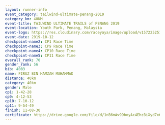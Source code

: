 ```yaml
---
layout: runner-info 
event_category: tailwind-ultimate-penang-2019 
category_km: 40KM 
event-title: TAILWIND ULTIMATE TRAILS of PENANG 2019 
event-location: Youth Park, Penang, Malaysia 
event-logo: https://res.cloudinary.com/raceyaya/image/upload/v1572252513/logo/utop-2019_h9tzys.jpg 
event-date: 2019-10-12 
checkpoint-name2: CP1 Race Time 
checkpoint-name3: CP9 Race Time 
checkpoint-name4: CP10 Race Time 
checkpoint-name5: CP11 Race Time 
overall_rank: 70
gender_rank: 56
bib: 4083
name: FIRUZ BIN HAMZAH MUHAMMAD
distance: 40km
category: 40km
gender: Male
cp1: 1-42-28
cp9: 4-12-53
cp10: 7-10-12
cp11: 9-54-49
finish: 11-08-30
certificate: https://drive.google.com/file/d/1nB6mAv99boyAc4EhzBiXyd7x6e5MPiWE/view?usp=sharing
---
```

